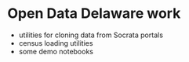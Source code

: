 # Open Data Delaware work

- utilities for cloning data from Socrata portals
- census loading utilities
- some demo notebooks
